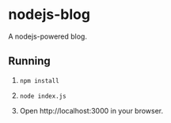 # nodejs-blog
A nodejs-powered blog.

## Running
1)  `npm install`

2) `node index.js`

3) Open http://localhost:3000 in your browser.
